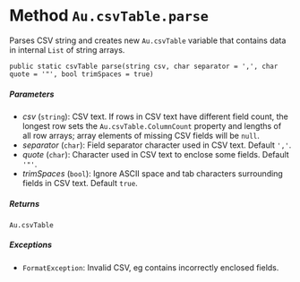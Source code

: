# Method `Au.csvTable.parse`

Parses CSV string and creates new `Au.csvTable` variable that contains data in internal `List` of string arrays.

```
public static csvTable parse(string csv, char separator = ',', char quote = '"', bool trimSpaces = true)
```

##### Parameters

- *csv*  (`string`):
    CSV text. If rows in CSV text have different field count, the longest row sets the `Au.csvTable.ColumnCount` property and lengths of all row arrays; array elements of missing CSV fields will be `null`.
- *separator*  (`char`):
    Field separator character used in CSV text. Default `','`.
- *quote*  (`char`):
    Character used in CSV text to enclose some fields. Default `'"'`.
- *trimSpaces*  (`bool`):
    Ignore ASCII space and tab characters surrounding fields in CSV text. Default `true`.

##### Returns

`Au.csvTable`

##### Exceptions

- `FormatException`:
    Invalid CSV, eg contains incorrectly enclosed fields.